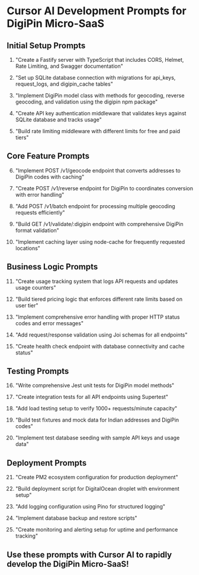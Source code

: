 # Cursor AI Development Prompts for DigiPin Micro-SaaS

## Initial Setup Prompts

1. "Create a Fastify server with TypeScript that includes CORS, Helmet, Rate Limiting, and Swagger documentation"

2. "Set up SQLite database connection with migrations for api_keys, request_logs, and digipin_cache tables"

3. "Implement DigiPin model class with methods for geocoding, reverse geocoding, and validation using the digipin npm package"

4. "Create API key authentication middleware that validates keys against SQLite database and tracks usage"

5. "Build rate limiting middleware with different limits for free and paid tiers"

## Core Feature Prompts

6. "Implement POST /v1/geocode endpoint that converts addresses to DigiPin codes with caching"

7. "Create POST /v1/reverse endpoint for DigiPin to coordinates conversion with error handling"

8. "Add POST /v1/batch endpoint for processing multiple geocoding requests efficiently"

9. "Build GET /v1/validate/:digipin endpoint with comprehensive DigiPin format validation"

10. "Implement caching layer using node-cache for frequently requested locations"

## Business Logic Prompts

11. "Create usage tracking system that logs API requests and updates usage counters"

12. "Build tiered pricing logic that enforces different rate limits based on user tier"

13. "Implement comprehensive error handling with proper HTTP status codes and error messages"

14. "Add request/response validation using Joi schemas for all endpoints"

15. "Create health check endpoint with database connectivity and cache status"

## Testing Prompts

16. "Write comprehensive Jest unit tests for DigiPin model methods"

17. "Create integration tests for all API endpoints using Supertest"

18. "Add load testing setup to verify 1000+ requests/minute capacity"

19. "Build test fixtures and mock data for Indian addresses and DigiPin codes"

20. "Implement test database seeding with sample API keys and usage data"

## Deployment Prompts  

21. "Create PM2 ecosystem configuration for production deployment"

22. "Build deployment script for DigitalOcean droplet with environment setup"

23. "Add logging configuration using Pino for structured logging"

24. "Implement database backup and restore scripts"

25. "Create monitoring and alerting setup for uptime and performance tracking"

## Use these prompts with Cursor AI to rapidly develop the DigiPin Micro-SaaS!
